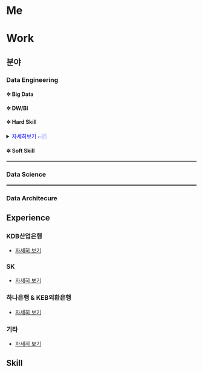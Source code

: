 # Me

# Work

## 분야

### Data Engineering

#### ✲ Big Data
#### ✲ DW/BI

#### ✲ Hard Skill

<details>
  <summary><span style="color:blue">자세히보기 👉🏼</span></summary>

```java
import java.io.*;

/**
 *
 */
public Sample {

    public static void main(String[] args) {

    }
}
```
</details>
  
#### ✲ Soft Skill

<hr style="border:1px solid gray">

### Data Science

<hr style="border:1px solid gray">

### Data Architecure

## Experience

### KDB산업은행

* [자세히 보기](home/kdb.md)

### SK

* [자세히 보기](home/sk.md)

### 하나은행 & KEB외환은행

* [자세히 보기](home/keb.md)

### 기타

* [자세히 보기](home/etc.md)

## Skill
